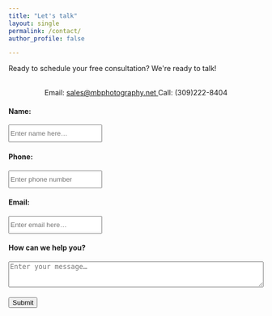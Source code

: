 ```yaml
---
title: "Let's talk"
layout: single
permalink: /contact/
author_profile: false

---
```


Ready to schedule your free consultation?  We're ready to talk!
<p style="text-align: center;">
   <i class="far fa-envelope fa-3x"></i><br>
   Email: <a href="mailto:sales@mbphotography.net">sales@mbphotography.net </a> Call: (309)222-8404
   
</p>

<form id="contact-form" method="post">
      <h4>Name:</h4>
      <input type="text" style="height:35px;" id="name-input" placeholder="Enter name here…" class="form-control" style="width:100%;" /><br/>
      <h4>Phone:</h4>
      <input type="phone" style="height:35px;" id="phone-input" placeholder="Enter phone number" class="form-control" style="width:100%;"/><br/>
      <h4>Email:</h4>
      <input type="email" style="height:35px;" id="email-input" placeholder="Enter email here…" class="form-control" style="width:100%;"/><br/>
      <h4>How can we help you?</h4>
      <textarea id="description-input" rows="3" placeholder="Enter your message…" class="form-control" style="width:100%;"></textarea><br/>
      <div class="g-recaptcha" data-sitekey="6Le8-IEUAAAAAGN2OuBC_t19zqlgpIDVopPolZ73" class="form-control" style="width:100%;"></div>
      <button type="button" onClick="submitToAPI(event)" class="btn btn-lg" style="margin-top:20px;">Submit</button>
</form>